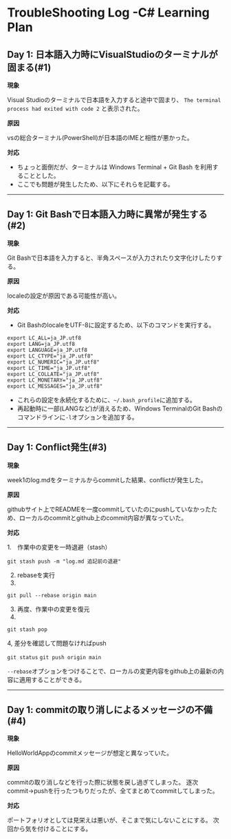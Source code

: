 ﻿# TroubleShooting Log -C# Learning Plan

## Day 1: 日本語入力時にVisualStudioのターミナルが固まる(#1)

**現象**

Visual Studioのターミナルで日本語を入力すると途中で固まり、
`The terminal process had exited with code 2` と表示された。


**原因**

vsの総合ターミナル(PowerShell)が日本語のIMEと相性が悪かった。


**対応**

- ちょっと面倒だが、ターミナルは Windows Terminal + Git Bash を利用することとした。
- ここでも問題が発生したため、以下にそれらを記載する。

-----------------------------------------------------------------------------------
## Day 1: Git Bashで日本語入力時に異常が発生する(#2)

**現象**

Git Bashで日本語を入力すると、半角スペースが入力されたり文字化けしたりする。


**原因**

localeの設定が原因である可能性が高い。


**対応**

- Git BashのlocaleをUTF-8に設定するため、以下のコマンドを実行する。
```
export LC_ALL=ja_JP.utf8
export LANG=ja_JP.utf8
export LANGUAGE=ja_JP.utf8
export LC_CTYPE="ja_JP.utf8"
export LC_NUMERIC="ja_JP.utf8"
export LC_TIME="ja_JP.utf8"
export LC_COLLATE="ja_JP.utf8"
export LC_MONETARY="ja_JP.utf8"
export LC_MESSAGES="ja_JP.utf8"
```
- これらの設定を永続化するために、`~/.bash_profile`に追加する。
- 再起動時に一部(LANGなど)が消えるため、Windows TerminalのGit Bashのコマンドラインに`-l`オプションを追加する。

-----------------------------------------------------------------------------------
## Day 1: Conflict発生(#3)

**現象**

week1のlog.mdをターミナルからcommitした結果、conflictが発生した。


**原因**

githubサイト上でREADMEを一度commitしていたのにpushしていなかったため、ローカルのcommitとgithub上のcommit内容が異なっていた。


**対応**

1.　作業中の変更を一時退避（stash）

`git stash push -m "log.md 追記前の退避"`

2. rebaseを実行
1. 
`git pull --rebase origin main`

3. 再度、作業中の変更を復元
1. 
`git stash pop`

4, 差分を確認して問題なければpush

`git status`
`git push origin main`

`--rebase`オプションをつけることで、ローカルの変更内容をgithub上の最新の内容に適用することができる。

-----------------------------------------------------------------------------------

## Day 1: commitの取り消しによるメッセージの不備(#4)

**現象**

HelloWorldAppのcommitメッセージが想定と異なっていた。


**原因**

commitの取り消しなどを行った際に状態を戻し過ぎてしまった。
逐次commit→pushを行ったつもりだったが、全てまとめてcommitしてしまった。


**対応**

ポートフォリオとしては見栄えは悪いが、そこまで気にしないことにする。
次回から気を付けることにする。
